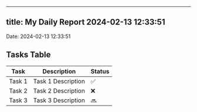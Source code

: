 
---
title: My Daily Report 2024-02-13 12:33:51
---

Date: 2024-02-13 12:33:51

## Tasks Table

| Task | Description | Status |
|------|-------------|--------|
| Task 1 | Task 1 Description | ✅ |
| Task 2 | Task 2 Description | ❌ |
| Task 3 | Task 3 Description | 🔜 |
